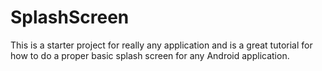 SplashScreen
============

This is a starter project for really any application and is a great tutorial for how to do a proper basic splash screen for any Android application.
